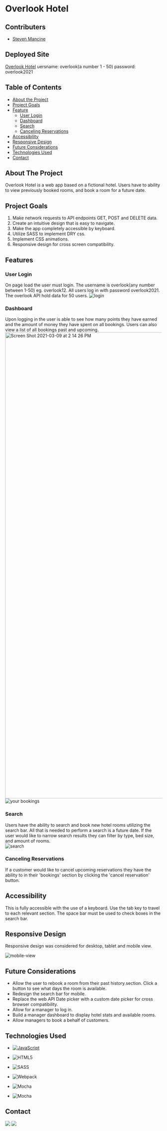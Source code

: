 # Overlook Hotel

## Contributers
* [Steven Mancine](https://github.com/itsnameissteven)

## Deployed Site 

[Overlook Hotel](https://itsnameissteven.github.io/Overlook-Hotel/)
uersname: overlook(a number 1 - 50)
password: overlook2021


## Table of Contents 

- [About the Project](#about-the-project)
- [Project Goals](#project-goals)
- [Feature](#features)
  - [User Login](#user-login)
  - [Dashboard](#dashboard)
  - [Search](#search)
  - [Canceling Reservations](#canceling-reservations)
- [Accessibility](#accessibility)
- [Responsive Design](#responsive-design)
- [Future Considerations](#future-considerations)
- [Technologies Used](#technologies-used)
- [Contact](#contact)

## About The Project
Overlook Hotel is a web app based on a fictional hotel. Users have to ability to view previously booked rooms, and book a room for a future date.   

## Project Goals 
1. Make network requests to API endpoints GET, POST and DELETE data.
2. Create an intuitive design that is easy to navigate.
3. Make the app completely accessible by keyboard.
4. Utilize SASS to implement DRY css.
5. Implement CSS animations.
5. Responsive design for cross screen compatibility.

## Features

### User Login
On page load the user must login. The username is overlook(any number between 1-50) eg. overlook12.
All users log in with password overlook2021.
The overlook API hold data for 50 users.
![login](https://user-images.githubusercontent.com/72312636/110545095-d8533880-80e9-11eb-9421-5315f84882db.gif)

### Dashboard
Upon logging in the user is able to see how many points they have earned and the amount of money they have spent on all bookings.  Users can also view a list of all bookings past and upcoming.
<img width="1500" alt="Screen Shot 2021-03-09 at 2 14 26 PM" src="https://user-images.githubusercontent.com/72312636/110545203-fd47ab80-80e9-11eb-83d8-8afb497a70d2.png">
![your bookings](https://user-images.githubusercontent.com/72312636/110545262-16505c80-80ea-11eb-95fe-3ba4d205df3d.gif)

### Search 
Users have the ability to search and book new hotel rooms utilizing the search bar. All that is needed to perform a search is a future date.  If the user would like to narrow search results they can filter by type, bed size, and amount of rooms.  
![search](https://user-images.githubusercontent.com/72312636/110545434-5283bd00-80ea-11eb-8bc4-f239d61d10cb.gif)

### Canceling Reservations
If a customer would like to cancel upcoming reservations they have the ability to in their 'bookings' section by clicking the 'cancel reservation' button.

## Accessibility
This is fully accessible with the use of a keyboard. Use the tab key to travel to each relevant section. The space bar must be used to check boxes in the search bar.

## Responsive Design 
Responsive design was considered for desktop, tablet and mobile view.

![mobile-view](https://user-images.githubusercontent.com/72312636/110545778-d5a51300-80ea-11eb-9f39-e52ba59ca025.gif)

## Future Considerations
* Allow the user to rebook a room from their past history.section. Click a button to see what days the room is available.
* Redesign the search bar for mobile.
* Replace the web API Date picker with a custom date picker for cross browser compatibility. 
* Allow for a manager to log in.
* Build a manager dashboard to display hotel stats and available rooms. 
* Allow managers to book a behalf of customers.

## Technologies Used

- [![JavaScript](https://img.shields.io/badge/javascript%20-%23323330.svg?&style=for-the-badge&logo=javascript&logoColor=%23F7DF1E)](https://www.javascript.com/)

- ![HTML5](https://img.shields.io/badge/html5%20-%23E34F26.svg?&style=for-the-badge&logo=html5&logoColor=white)

- ![SASS](https://img.shields.io/badge/SASS%20-hotpink.svg?&style=for-the-badge&logo=SASS&logoColor=white)

- ![Webpack](https://img.shields.io/badge/webpack%20-%238DD6F9.svg?&style=for-the-badge&logo=webpack&logoColor=black)

- ![Mocha](https://img.shields.io/badge/-mocha-%238D6748?&style=for-the-badge&logo=mocha&logoColor=white)

- ![Mocha](https://img.shields.io/badge/node.js%20-%2343853D.svg?&style=for-the-badge&logo=node.js&logoColor=white)

## Contact


[<img src="https://img.shields.io/badge/LinkedIn-steven--mancine-informational?style=for-the-badge&labelColor=black&logo=linkedin&logoColor=0077b5&&color=0FBBD6"/>][linkedin3]
[<img src="https://img.shields.io/badge/Github-itsnameissteven-informational?style=for-the-badge&labelColor=black&logo=github&color=8B0BD5"/>][github3]
<!--Personal Definitions -->
[linkedin3]: https://www.linkedin.com/in/steven-mancine-13509521/
[github3]: https://github.com/itsnameissteven

